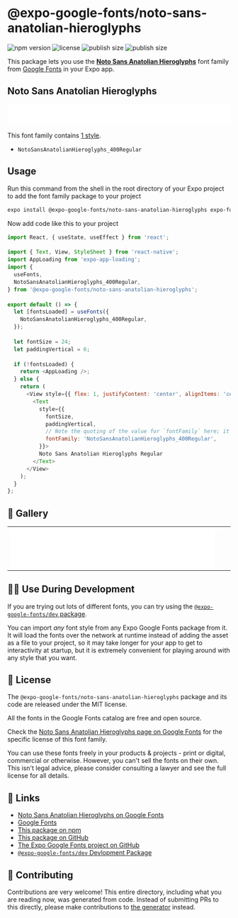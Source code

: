 # @expo-google-fonts/noto-sans-anatolian-hieroglyphs

![npm version](https://flat.badgen.net/npm/v/@expo-google-fonts/noto-sans-anatolian-hieroglyphs)
![license](https://flat.badgen.net/github/license/expo/google-fonts)
![publish size](https://flat.badgen.net/packagephobia/install/@expo-google-fonts/noto-sans-anatolian-hieroglyphs)
![publish size](https://flat.badgen.net/packagephobia/publish/@expo-google-fonts/noto-sans-anatolian-hieroglyphs)

This package lets you use the [**Noto Sans Anatolian Hieroglyphs**](https://fonts.google.com/specimen/Noto+Sans+Anatolian+Hieroglyphs) font family from [Google Fonts](https://fonts.google.com/) in your Expo app.

## Noto Sans Anatolian Hieroglyphs

![Noto Sans Anatolian Hieroglyphs](./font-family.png)

This font family contains [1 style](#-gallery).

- `NotoSansAnatolianHieroglyphs_400Regular`

## Usage

Run this command from the shell in the root directory of your Expo project to add the font family package to your project
```sh
expo install @expo-google-fonts/noto-sans-anatolian-hieroglyphs expo-font expo-app-loading
```

Now add code like this to your project
```js
import React, { useState, useEffect } from 'react';

import { Text, View, StyleSheet } from 'react-native';
import AppLoading from 'expo-app-loading';
import {
  useFonts,
  NotoSansAnatolianHieroglyphs_400Regular,
} from '@expo-google-fonts/noto-sans-anatolian-hieroglyphs';

export default () => {
  let [fontsLoaded] = useFonts({
    NotoSansAnatolianHieroglyphs_400Regular,
  });

  let fontSize = 24;
  let paddingVertical = 6;

  if (!fontsLoaded) {
    return <AppLoading />;
  } else {
    return (
      <View style={{ flex: 1, justifyContent: 'center', alignItems: 'center' }}>
        <Text
          style={{
            fontSize,
            paddingVertical,
            // Note the quoting of the value for `fontFamily` here; it expects a string!
            fontFamily: 'NotoSansAnatolianHieroglyphs_400Regular',
          }}>
          Noto Sans Anatolian Hieroglyphs Regular
        </Text>
      </View>
    );
  }
};

```

## 🔡 Gallery


||||
|-|-|-|
|![NotoSansAnatolianHieroglyphs_400Regular](./NotoSansAnatolianHieroglyphs_400Regular.ttf.png)||||


## 👩‍💻 Use During Development

If you are trying out lots of different fonts, you can try using the [`@expo-google-fonts/dev` package](https://github.com/expo/google-fonts/tree/master/font-packages/dev#readme).

You can import *any* font style from any Expo Google Fonts package from it. It will load the fonts
over the network at runtime instead of adding the asset as a file to your project, so it may take longer
for your app to get to interactivity at startup, but it is extremely convenient
for playing around with any style that you want.

## 📖 License

The `@expo-google-fonts/noto-sans-anatolian-hieroglyphs` package and its code are released under the MIT license.

All the fonts in the Google Fonts catalog are free and open source.

Check the [Noto Sans Anatolian Hieroglyphs page on Google Fonts](https://fonts.google.com/specimen/Noto+Sans+Anatolian+Hieroglyphs) for the specific license of this font family.

You can use these fonts freely in your products & projects - print or digital, commercial or otherwise. However, you can't sell the fonts on their own. This isn't legal advice, please consider consulting a lawyer and see the full license for all details.

## 🔗 Links

- [Noto Sans Anatolian Hieroglyphs on Google Fonts](https://fonts.google.com/specimen/Noto+Sans+Anatolian+Hieroglyphs)
- [Google Fonts](https://fonts.google.com/)
- [This package on npm](https://www.npmjs.com/package/@expo-google-fonts/noto-sans-anatolian-hieroglyphs)
- [This package on GitHub](https://github.com/expo/google-fonts/tree/master/font-packages/noto-sans-anatolian-hieroglyphs)
- [The Expo Google Fonts project on GitHub](https://github.com/expo/google-fonts)
- [`@expo-google-fonts/dev` Devlopment Package](https://github.com/expo/google-fonts/tree/master/font-packages/dev)

## 🤝 Contributing

Contributions are very welcome! This entire directory, including what you are reading now, was generated from code. Instead of submitting PRs to this directly, please make contributions to [the generator](https://github.com/expo/google-fonts/tree/master/packages/generator) instead.
